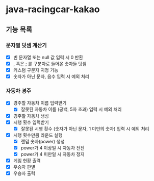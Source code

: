 # java-racingcar-kakao
## 기능 목록
### 문자열 덧셈 계산기
- [x] 빈 문자열 또는 null 값 입력 시 0 반환
- [x] , 혹은 ; 를 구분자로 들어온 숫자들 덧셈
- [x] 커스텀 구분자 지정 기능
- [x] 숫자가 아닌 문자, 음수 입력 시 예외 처리
### 자동차 경주
- [x] 경주할 자동차 이름 입력받기
  - [x] 잘못된 자동차 이름 (공백, 5자 초과) 입력 시 예외 처리
- [x] 경주할 자동차 생성
- [x] 시행 횟수 입력받기
  - [x] 잘못된 시행 횟수 (숫자가 아닌 문자, 1 미만의 숫자) 입력 시 예외 처리
- [x] 시행 횟수만큼 라운드 실행
  - [x] 랜덤 숫자(power) 생성
  - [x] power가 4 이상일 시 자동차 전진
  - [x] power가 4 미만일 시 자동차 정지
- [x] 게임 현황 출력
- [x] 우승자 판별
- [x] 우승자 출력